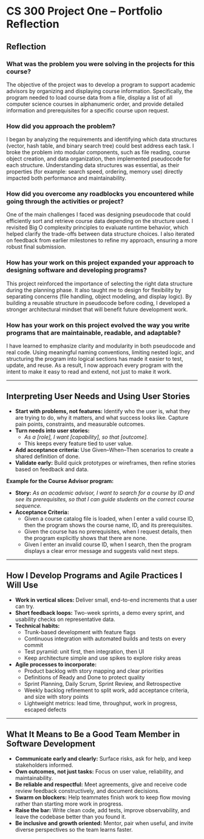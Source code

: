 # **CS 300 Project One – Portfolio Reflection**

## **Reflection**

### **What was the problem you were solving in the projects for this course?**
The objective of the project was to develop a program to support academic advisors by organizing and displaying course information. Specifically, the program needed to load course data from a file, display a list of all computer science courses in alphanumeric order, and provide detailed information and prerequisites for a specific course upon request.

### **How did you approach the problem?**
I began by analyzing the requirements and identifying which data structures (vector, hash table, and binary search tree) could best address each task. I broke the problem into modular components, such as file reading, course object creation, and data organization, then implemented pseudocode for each structure. Understanding data structures was essential, as their properties (for example: search speed, ordering, memory use) directly impacted both performance and maintainability.

### **How did you overcome any roadblocks you encountered while going through the activities or project?**
One of the main challenges I faced was designing pseudocode that could efficiently sort and retrieve course data depending on the structure used. I revisited Big O complexity principles to evaluate runtime behavior, which helped clarify the trade-offs between data structure choices. I also iterated on feedback from earlier milestones to refine my approach, ensuring a more robust final submission.

### **How has your work on this project expanded your approach to designing software and developing programs?**
This project reinforced the importance of selecting the right data structure during the planning phase. It also taught me to design for flexibility by separating concerns (file handling, object modeling, and display logic). By building a reusable structure in pseudocode before coding, I developed a stronger architectural mindset that will benefit future development work.

### **How has your work on this project evolved the way you write programs that are maintainable, readable, and adaptable?**
I have learned to emphasize clarity and modularity in both pseudocode and real code. Using meaningful naming conventions, limiting nested logic, and structuring the program into logical sections has made it easier to test, update, and reuse. As a result, I now approach every program with the intent to make it easy to read and extend, not just to make it work.

---

## **Interpreting User Needs and Using User Stories**

- **Start with problems, not features:** Identify who the user is, what they are trying to do, why it matters, and what success looks like. Capture pain points, constraints, and measurable outcomes.
- **Turn needs into user stories:**
  - *As a \[role\], I want \[capability\], so that \[outcome\].*
  - This keeps every feature tied to user value.
- **Add acceptance criteria:** Use Given–When–Then scenarios to create a shared definition of done.
- **Validate early:** Build quick prototypes or wireframes, then refine stories based on feedback and data.

**Example for the Course Advisor program:**
- **Story:** *As an academic advisor, I want to search for a course by ID and see its prerequisites, so that I can guide students on the correct course sequence.*
- **Acceptance Criteria:**
  - Given a course catalog file is loaded, when I enter a valid course ID, then the program shows the course name, ID, and its prerequisites.
  - Given the course has no prerequisites, when I request details, then the program explicitly shows that there are none.
  - Given I enter an invalid course ID, when I search, then the program displays a clear error message and suggests valid next steps.

---

## **How I Develop Programs and Agile Practices I Will Use**

- **Work in vertical slices:** Deliver small, end-to-end increments that a user can try.
- **Short feedback loops:** Two-week sprints, a demo every sprint, and usability checks on representative data.
- **Technical habits:**
  - Trunk-based development with feature flags
  - Continuous integration with automated builds and tests on every commit
  - Test pyramid: unit first, then integration, then UI
  - Keep architecture simple and use spikes to explore risky areas
- **Agile processes to incorporate:**
  - Product backlog with story mapping and clear priorities
  - Definitions of Ready and Done to protect quality
  - Sprint Planning, Daily Scrum, Sprint Review, and Retrospective
  - Weekly backlog refinement to split work, add acceptance criteria, and size with story points
  - Lightweight metrics: lead time, throughput, work in progress, escaped defects

---

## **What It Means to Be a Good Team Member in Software Development**

- **Communicate early and clearly:** Surface risks, ask for help, and keep stakeholders informed.
- **Own outcomes, not just tasks:** Focus on user value, reliability, and maintainability.
- **Be reliable and respectful:** Meet agreements, give and receive code review feedback constructively, and document decisions.
- **Swarm on blockers:** Help teammates finish work to keep flow moving rather than starting more work in progress.
- **Raise the bar:** Write clean code, add tests, improve observability, and leave the codebase better than you found it.
- **Be inclusive and growth oriented:** Mentor, pair when useful, and invite diverse perspectives so the team learns faster.
